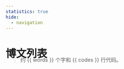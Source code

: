 ```yaml
---
statistics: true
hide:
  - navigation
---
```


# 博文列表

<blockquote style="transform: translateY(-30px)">
    <p>约 {{ words }} 个字和 {{ codes }} 行代码。</p>
</blockquote>
